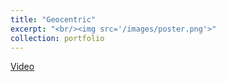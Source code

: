 ```yaml
---
title: "Geocentric"
excerpt: "<br/><img src='/images/poster.png'>"
collection: portfolio
---
```


[Video](http://nianlongl.com/publication/chi2020-vrpen/chi20c-sub7836-cam-i19.mp4)
